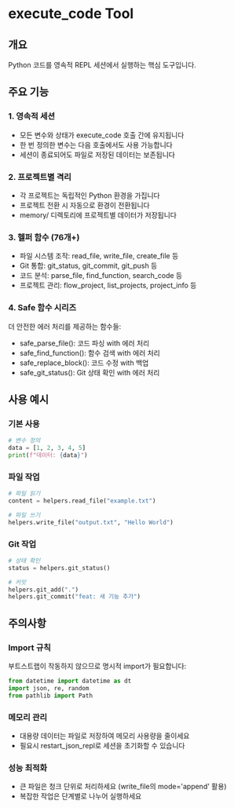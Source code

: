 # execute_code Tool

## 개요
Python 코드를 영속적 REPL 세션에서 실행하는 핵심 도구입니다.

## 주요 기능

### 1. 영속적 세션
- 모든 변수와 상태가 execute_code 호출 간에 유지됩니다
- 한 번 정의한 변수는 다음 호출에서도 사용 가능합니다
- 세션이 종료되어도 파일로 저장된 데이터는 보존됩니다

### 2. 프로젝트별 격리
- 각 프로젝트는 독립적인 Python 환경을 가집니다
- 프로젝트 전환 시 자동으로 환경이 전환됩니다
- memory/ 디렉토리에 프로젝트별 데이터가 저장됩니다

### 3. 헬퍼 함수 (76개+)
- 파일 시스템 조작: read_file, write_file, create_file 등
- Git 통합: git_status, git_commit, git_push 등
- 코드 분석: parse_file, find_function, search_code 등
- 프로젝트 관리: flow_project, list_projects, project_info 등

### 4. Safe 함수 시리즈
더 안전한 에러 처리를 제공하는 함수들:
- safe_parse_file(): 코드 파싱 with 에러 처리
- safe_find_function(): 함수 검색 with 에러 처리
- safe_replace_block(): 코드 수정 with 백업
- safe_git_status(): Git 상태 확인 with 에러 처리

## 사용 예시

### 기본 사용
```python
# 변수 정의
data = [1, 2, 3, 4, 5]
print(f"데이터: {data}")
```

### 파일 작업
```python
# 파일 읽기
content = helpers.read_file("example.txt")

# 파일 쓰기
helpers.write_file("output.txt", "Hello World")
```

### Git 작업
```python
# 상태 확인
status = helpers.git_status()

# 커밋
helpers.git_add(".")
helpers.git_commit("feat: 새 기능 추가")
```

## 주의사항

### Import 규칙
부트스트랩이 작동하지 않으므로 명시적 import가 필요합니다:
```python
from datetime import datetime as dt
import json, re, random
from pathlib import Path
```

### 메모리 관리
- 대용량 데이터는 파일로 저장하여 메모리 사용량을 줄이세요
- 필요시 restart_json_repl로 세션을 초기화할 수 있습니다

### 성능 최적화
- 큰 파일은 청크 단위로 처리하세요 (write_file의 mode='append' 활용)
- 복잡한 작업은 단계별로 나누어 실행하세요
